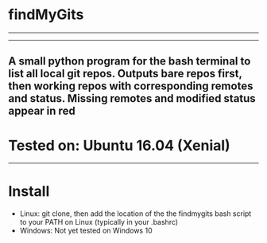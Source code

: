 # findMyGits
------
------
A small python program for the bash terminal to list all local git repos. Outputs bare repos first, then working repos with corresponding remotes and status. Missing remotes and modified status appear in red
------
# Tested on: Ubuntu 16.04 (Xenial)
------
# Install
* Linux: git clone, then add the location of the the findmygits bash script to your PATH on Linux (typically in your .bashrc)
* Windows: Not yet tested on Windows 10
